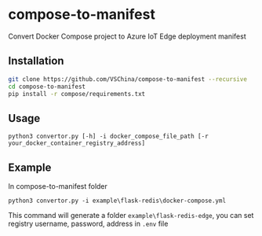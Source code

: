# compose-to-manifest
Convert Docker Compose project to Azure IoT Edge deployment manifest

## Installation
```bash
git clone https://github.com/VSChina/compose-to-manifest --recursive
cd compose-to-manifest
pip install -r compose/requirements.txt
```

## Usage
```
python3 convertor.py [-h] -i docker_compose_file_path [-r your_docker_container_registry_address]
```

## Example
In compose-to-manifest folder
```
python3 convertor.py -i example\flask-redis\docker-compose.yml
```

This command will generate a folder `example\flask-redis-edge`, you can set registry username, 
password, address in `.env` file

